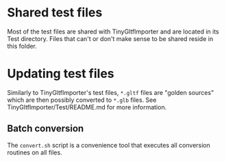 Shared test files
=================

Most of the test files are shared with TinyGltfImporter and are located in its
Test directory. Files that can't or don't make sense to be shared reside in
this folder.

Updating test files
===================

Similarly to TinyGltfImporter's test files, `*.gltf` files are "golden sources"
which are then possibly converted to `*.glb` files. See
TinyGltfImporter/Test/README.md for more information.

Batch conversion
----------------

The `convert.sh` script is a convenience tool that executes all conversion
routines on all files.
